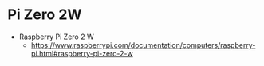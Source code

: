 # Pi Zero 2W


* Raspberry Pi Zero 2 W
    * https://www.raspberrypi.com/documentation/computers/raspberry-pi.html#raspberry-pi-zero-2-w
